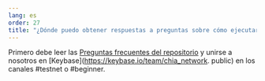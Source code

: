 ```yaml
---
lang: es
order: 27
title: "¿Dónde puedo obtener respuestas a preguntas sobre cómo ejecutar Chia?"
---
```


Primero debe leer las [Preguntas frecuentes del repositorio](https://github.com/Chia-Network/chia-blockchain/wiki/FAQ) y unirse a nosotros en [Keybase](https://keybase.io/team/chia_network. public) en los canales #testnet o #beginner.

